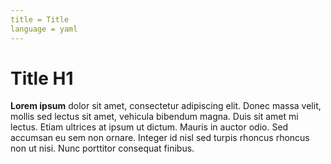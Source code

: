 ```yaml
---
title = Title
language = yaml
---
```



# Title H1
**Lorem ipsum** dolor sit amet, consectetur adipiscing elit. Donec massa velit, mollis sed lectus sit amet, vehicula bibendum magna. Duis sit amet mi lectus. Etiam ultrices at ipsum ut dictum. Mauris in auctor odio. Sed accumsan eu sem non ornare. Integer id nisl sed turpis rhoncus rhoncus non ut nisi. Nunc porttitor consequat finibus. 